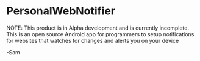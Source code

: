 # PersonalWebNotifier
NOTE: This product is in Alpha development and is currently incomplete.  This is an open source Android app for programmers to setup notifications for websites that watches for changes and alerts you on your device

-Sam
